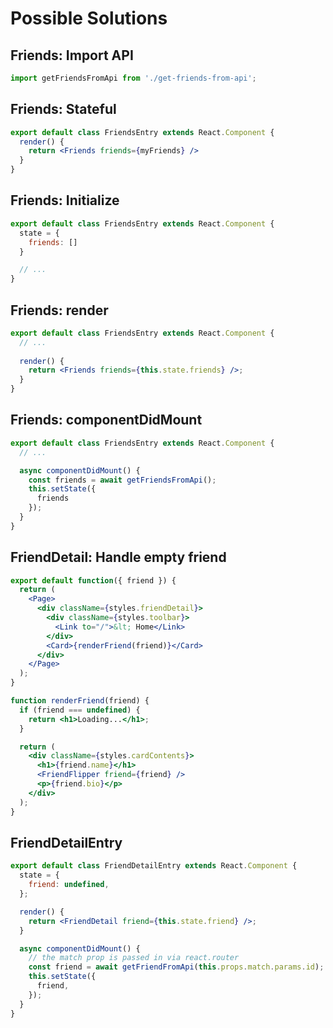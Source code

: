 # Possible Solutions

## Friends: Import API
```js
import getFriendsFromApi from './get-friends-from-api';
```

## Friends: Stateful
```jsx
export default class FriendsEntry extends React.Component {
  render() {
    return <Friends friends={myFriends} />
  }
}
```

## Friends: Initialize

```jsx
export default class FriendsEntry extends React.Component {
  state = {
    friends: []
  }

  // ...
}
```

## Friends: render
```jsx
export default class FriendsEntry extends React.Component {
  // ...
  
  render() {
    return <Friends friends={this.state.friends} />;
  }
}
```

## Friends: componentDidMount
```jsx
export default class FriendsEntry extends React.Component {
  // ...

  async componentDidMount() {
    const friends = await getFriendsFromApi();
    this.setState({
      friends
    });
  }
}
```

## FriendDetail: Handle empty friend
```jsx
export default function({ friend }) {
  return (
    <Page>
      <div className={styles.friendDetail}>
        <div className={styles.toolbar}>
          <Link to="/">&lt; Home</Link>
        </div>
        <Card>{renderFriend(friend)}</Card>
      </div>
    </Page>
  );
}

function renderFriend(friend) {
  if (friend === undefined) {
    return <h1>Loading...</h1>;
  }

  return (
    <div className={styles.cardContents}>
      <h1>{friend.name}</h1>
      <FriendFlipper friend={friend} />
      <p>{friend.bio}</p>
    </div>
  );
}
```

## FriendDetailEntry
```jsx
export default class FriendDetailEntry extends React.Component {
  state = {
    friend: undefined,
  };

  render() {
    return <FriendDetail friend={this.state.friend} />;
  }

  async componentDidMount() {
    // the match prop is passed in via react.router
    const friend = await getFriendFromApi(this.props.match.params.id);
    this.setState({
      friend,
    });
  }
}
```
